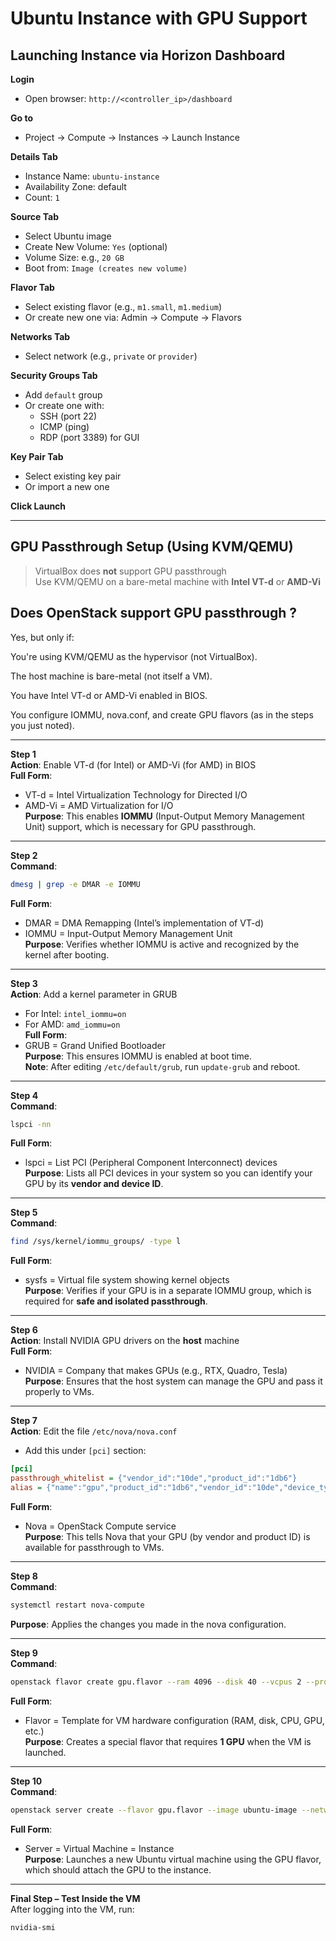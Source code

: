
# Ubuntu Instance with GPU Support

## Launching Instance via Horizon Dashboard

 **Login**  
   - Open browser: `http://<controller_ip>/dashboard`

 **Go to**  
   - Project → Compute → Instances → Launch Instance

 **Details Tab**
   - Instance Name: `ubuntu-instance`
   - Availability Zone: default
   - Count: `1`

 **Source Tab**
   - Select Ubuntu image
   - Create New Volume: `Yes` (optional)
   - Volume Size: e.g., `20 GB`
   - Boot from: `Image (creates new volume)`

**Flavor Tab**
   - Select existing flavor (e.g., `m1.small`, `m1.medium`)
   - Or create new one via: Admin → Compute → Flavors

**Networks Tab**
   - Select network (e.g., `private` or `provider`)

**Security Groups Tab**
   - Add `default` group
   - Or create one with:
     - SSH (port 22)
     - ICMP (ping)
     - RDP (port 3389) for GUI

**Key Pair Tab**
   - Select existing key pair
   - Or import a new one

**Click Launch**

---

## GPU Passthrough Setup (Using KVM/QEMU)

> VirtualBox does **not** support GPU passthrough  
> Use KVM/QEMU on a bare-metal machine with **Intel VT-d** or **AMD-Vi**

## Does OpenStack support GPU passthrough ?
Yes, but only if:

You're using KVM/QEMU as the hypervisor (not VirtualBox).

The host machine is bare-metal (not itself a VM).

You have Intel VT-d or AMD-Vi enabled in BIOS.

You configure IOMMU, nova.conf, and create GPU flavors (as in the steps you just noted).





---

**Step 1**  
**Action**: Enable VT-d (for Intel) or AMD-Vi (for AMD) in BIOS  
**Full Form**:  
- VT-d = Intel Virtualization Technology for Directed I/O  
- AMD-Vi = AMD Virtualization for I/O  
**Purpose**: This enables **IOMMU** (Input-Output Memory Management Unit) support, which is necessary for GPU passthrough.

---

**Step 2**  
**Command**:  
```bash
dmesg | grep -e DMAR -e IOMMU
```  
**Full Form**:  
- DMAR = DMA Remapping (Intel’s implementation of VT-d)  
- IOMMU = Input-Output Memory Management Unit  
**Purpose**: Verifies whether IOMMU is active and recognized by the kernel after booting.

---

**Step 3**  
**Action**: Add a kernel parameter in GRUB  
- For Intel: `intel_iommu=on`  
- For AMD: `amd_iommu=on`  
**Full Form**:  
- GRUB = Grand Unified Bootloader  
**Purpose**: This ensures IOMMU is enabled at boot time.  
**Note**: After editing `/etc/default/grub`, run `update-grub` and reboot.

---

**Step 4**  
**Command**:  
```bash
lspci -nn
```  
**Full Form**:  
- lspci = List PCI (Peripheral Component Interconnect) devices  
**Purpose**: Lists all PCI devices in your system so you can identify your GPU by its **vendor and device ID**.

---

**Step 5**  
**Command**:  
```bash
find /sys/kernel/iommu_groups/ -type l
```  
**Full Form**:  
- sysfs = Virtual file system showing kernel objects  
**Purpose**: Verifies if your GPU is in a separate IOMMU group, which is required for **safe and isolated passthrough**.

---

**Step 6**  
**Action**: Install NVIDIA GPU drivers on the **host** machine  
**Full Form**:  
- NVIDIA = Company that makes GPUs (e.g., RTX, Quadro, Tesla)  
**Purpose**: Ensures that the host system can manage the GPU and pass it properly to VMs.

---

**Step 7**  
**Action**: Edit the file `/etc/nova/nova.conf`  
- Add this under `[pci]` section:  
```ini
[pci]
passthrough_whitelist = {"vendor_id":"10de","product_id":"1db6"}
alias = {"name":"gpu","product_id":"1db6","vendor_id":"10de","device_type":"type-PCI"}
```  
**Full Form**:  
- Nova = OpenStack Compute service  
**Purpose**: This tells Nova that your GPU (by vendor and product ID) is available for passthrough to VMs.

---

**Step 8**  
**Command**:  
```bash
systemctl restart nova-compute
```  
 
**Purpose**: Applies the changes you made in the nova configuration.

---

**Step 9**  
**Command**:  
```bash
openstack flavor create gpu.flavor --ram 4096 --disk 40 --vcpus 2 --property "pci_passthrough:alias"="gpu:1"
```  
**Full Form**:  
- Flavor = Template for VM hardware configuration (RAM, disk, CPU, GPU, etc.)  
**Purpose**: Creates a special flavor that requires **1 GPU** when the VM is launched.

---

**Step 10**  
**Command**:  
```bash
openstack server create --flavor gpu.flavor --image ubuntu-image --network private-net --key-name mykey ubuntu-gpu-instance
```  
**Full Form**:  
- Server = Virtual Machine = Instance  
**Purpose**: Launches a new Ubuntu virtual machine using the GPU flavor, which should attach the GPU to the instance.

---

**Final Step – Test Inside the VM**  
After logging into the VM, run:  
```bash
nvidia-smi
```  
